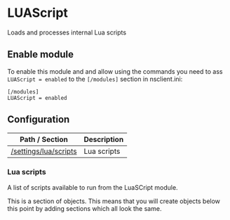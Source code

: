 # LUAScript

Loads and processes internal Lua scripts



## Enable module

To enable this module and and allow using the commands you need to ass `LUAScript = enabled` to the `[/modules]` section in nsclient.ini:

```
[/modules]
LUAScript = enabled
```




## Configuration



| Path / Section                        | Description |
|---------------------------------------|-------------|
| [/settings/lua/scripts](#lua-scripts) | Lua scripts |



### Lua scripts <a id="/settings/lua/scripts"/>

A list of scripts available to run from the LuaSCript module.


This is a section of objects. This means that you will create objects below this point by adding sections which all look the same.






